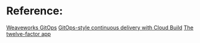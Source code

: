 # Reference:

[Weaveworks GitOps](https://www.weave.works/blog/gitops-operations-by-pull-request)
[GitOps-style continuous delivery with Cloud Build](https://cloud.google.com/kubernetes-engine/docs/tutorials/gitops-cloud-build)
[The twelve-factor app](https://12factor.net)